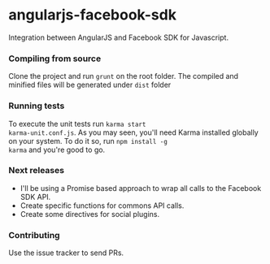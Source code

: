 angularjs-facebook-sdk
======================

Integration between AngularJS and Facebook SDK for Javascript.

### Compiling from source

Clone the project and run <code>grunt</code> on the root folder. The compiled and minified files will be generated under <code>dist</code> folder

### Running tests

To execute the unit tests run <code>karma start karma-unit.conf.js</code>. As you may seen, you'll need Karma installed globally on your system. To do it so, run <code>npm install -g karma</code> and you're good to go.

### Next releases

- I'll be using a Promise based approach to wrap all calls to the Facebook SDK API.
- Create specific functions for commons API calls.
- Create some directives for social plugins.

### Contributing

Use the issue tracker to send PRs.
